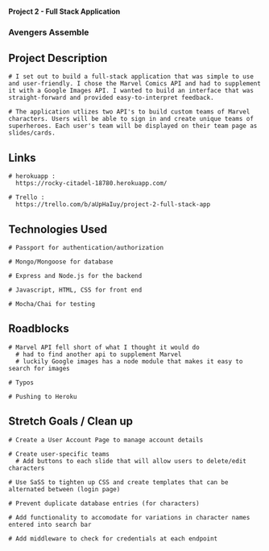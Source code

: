 #### Project 2 - Full Stack Application ####

### Avengers Assemble

  ## Project Description
  
    # I set out to build a full-stack application that was simple to use and user-friendly. I chose the Marvel Comics API and had to supplement it with a Google Images API. I wanted to build an interface that was straight-forward and provided easy-to-interpret feedback. 
    
    # The application utlizes two API's to build custom teams of Marvel characters. Users will be able to sign in and create unique teams of superheroes. Each user's team will be displayed on their team page as slides/cards.

  ## Links
    # herokuapp :
      https://rocky-citadel-18780.herokuapp.com/
    
    # Trello : 
      https://trello.com/b/aUpHaIuy/project-2-full-stack-app
    
    
  ## Technologies Used
  
    # Passport for authentication/authorization
    
    # Mongo/Mongoose for database
    
    # Express and Node.js for the backend
    
    # Javascript, HTML, CSS for front end
    
    # Mocha/Chai for testing
    
  ## Roadblocks
  
    # Marvel API fell short of what I thought it would do
      # had to find another api to supplement Marvel
      # luckily Google images has a node module that makes it easy to search for images
     
    # Typos
    
    # Pushing to Heroku
      
  ## Stretch Goals / Clean up
  
    # Create a User Account Page to manage account details
    
    # Create user-specific teams
      # Add buttons to each slide that will allow users to delete/edit characters
    
    # Use SaSS to tighten up CSS and create templates that can be alternated between (login page)
    
    # Prevent duplicate database entries (for characters)
    
    # Add functionality to accomodate for variations in character names entered into search bar
    
    # Add middleware to check for credentials at each endpoint
